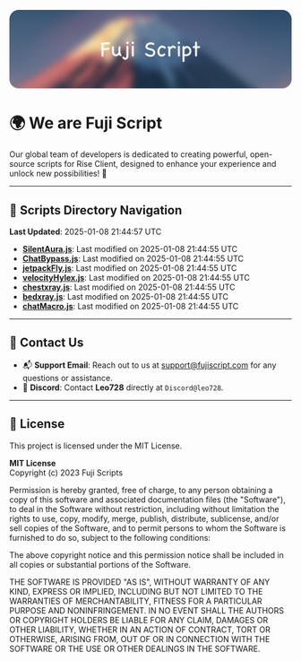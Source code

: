 ![Banner](.github/b.webp)

# 🌍 **We are Fuji Script**

Our global team of developers is dedicated to creating powerful, open-source scripts for Rise Client, designed to enhance your experience and unlock new possibilities! 🌟

---
<!-- SCRIPTS_NAVIGATION_START -->
## 📂 **Scripts Directory Navigation**

**Last Updated**: 2025-01-08 21:44:57 UTC

- **[SilentAura.js](scripts/SilentAura.js)**: Last modified on 2025-01-08 21:44:55 UTC
- **[ChatBypass.js](scripts/ChatBypass.js)**: Last modified on 2025-01-08 21:44:55 UTC
- **[jetpackFly.js](scripts/jetpackFly.js)**: Last modified on 2025-01-08 21:44:55 UTC
- **[velocityHylex.js](scripts/velocityHylex.js)**: Last modified on 2025-01-08 21:44:55 UTC
- **[chestxray.js](scripts/chestxray.js)**: Last modified on 2025-01-08 21:44:55 UTC
- **[bedxray.js](scripts/bedxray.js)**: Last modified on 2025-01-08 21:44:55 UTC
- **[chatMacro.js](scripts/chatMacro.js)**: Last modified on 2025-01-08 21:44:55 UTC

<!-- SCRIPTS_NAVIGATION_END -->

---

## 💬 **Contact Us**  
- 📬 **Support Email**: Reach out to us at [support@fujiscript.com](mailto:support@fujiscript.com) for any questions or assistance.  
- 💬 **Discord**: Contact **Leo728** directly at `Discord@leo728`.

---

## 📜 **License**

This project is licensed under the MIT License.  

**MIT License**  
Copyright (c) 2023 Fuji Scripts  

Permission is hereby granted, free of charge, to any person obtaining a copy of this software and associated documentation files (the "Software"), to deal in the Software without restriction, including without limitation the rights to use, copy, modify, merge, publish, distribute, sublicense, and/or sell copies of the Software, and to permit persons to whom the Software is furnished to do so, subject to the following conditions:  

The above copyright notice and this permission notice shall be included in all copies or substantial portions of the Software.  

THE SOFTWARE IS PROVIDED "AS IS", WITHOUT WARRANTY OF ANY KIND, EXPRESS OR IMPLIED, INCLUDING BUT NOT LIMITED TO THE WARRANTIES OF MERCHANTABILITY, FITNESS FOR A PARTICULAR PURPOSE AND NONINFRINGEMENT. IN NO EVENT SHALL THE AUTHORS OR COPYRIGHT HOLDERS BE LIABLE FOR ANY CLAIM, DAMAGES OR OTHER LIABILITY, WHETHER IN AN ACTION OF CONTRACT, TORT OR OTHERWISE, ARISING FROM, OUT OF OR IN CONNECTION WITH THE SOFTWARE OR THE USE OR OTHER DEALINGS IN THE SOFTWARE.  

